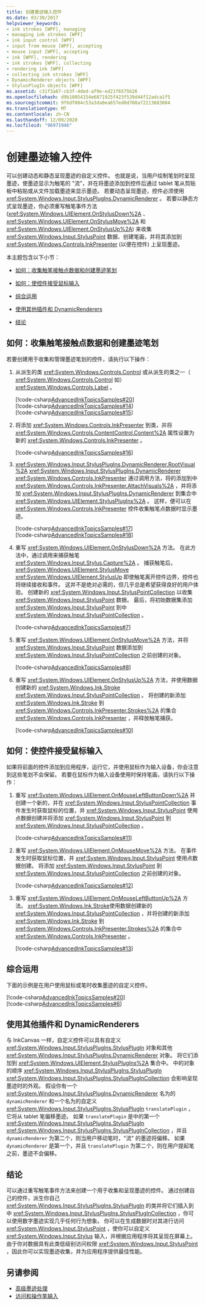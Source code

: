 ```yaml
---
title: 创建墨迹输入控件
ms.date: 03/30/2017
helpviewer_keywords:
- ink strokes [WPF], managing
- managing ink strokes [WPF]
- ink input control [WPF]
- input from mouse [WPF], accepting
- mouse input [WPF], accepting
- ink [WPF], rendering
- ink strokes [WPF], collecting
- rendering ink [WPF]
- collecting ink strokes [WPF]
- DynamicRenderer objects [WPF]
- StylusPlugIn objects [WPF]
ms.assetid: c31f3a67-cb3f-4ded-af9e-ed21f6575b26
ms.openlocfilehash: d9b18054154e6871925f423f539d44f12adca1f5
ms.sourcegitcommit: 9f6df084c53a3da0ea657ed0d708a72213683084
ms.translationtype: MT
ms.contentlocale: zh-CN
ms.lasthandoff: 12/09/2020
ms.locfileid: "96971946"
---
```

# <a name="creating-an-ink-input-control"></a>创建墨迹输入控件

可以创建动态和静态呈现墨迹的自定义控件。 也就是说，当用户绘制笔划时呈现墨迹，使墨迹显示为触笔的 "流"，并在将墨迹添加到控件后通过 tablet 笔从剪贴板中粘贴或从文件加载墨迹来显示墨迹。 若要动态呈现墨迹，控件必须使用 <xref:System.Windows.Input.StylusPlugIns.DynamicRenderer> 。 若要以静态方式呈现墨迹，你必须重写触笔事件方法 (<xref:System.Windows.UIElement.OnStylusDown%2A> 、 <xref:System.Windows.UIElement.OnStylusMove%2A> 和 <xref:System.Windows.UIElement.OnStylusUp%2A>) 来收集 <xref:System.Windows.Input.StylusPoint> 数据、创建笔画，并将其添加到 <xref:System.Windows.Controls.InkPresenter> (以便在控件) 上呈现墨迹。  
  
 本主题包含以下小节：  
  
- [如何：收集触笔接触点数据和创建墨迹笔划](#CollectingStylusPointDataAndCreatingInkStrokes)  
  
- [如何：使控件接受鼠标输入](#EnablingYourControlToAcceptInputTromTheMouse)  
  
- [综合运用](#PuttingItTogether)  
  
- [使用其他插件和 DynamicRenderers](#UsingAdditionalPluginsAndDynamicRenderers)  
  
- [结论](#AdvancedInkHandling_Conclusion)  
  
<a name="CollectingStylusPointDataAndCreatingInkStrokes"></a>

## <a name="how-to-collect-stylus-point-data-and-create-ink-strokes"></a>如何：收集触笔接触点数据和创建墨迹笔划  

 若要创建用于收集和管理墨迹笔划的控件，请执行以下操作：  
  
1. 从派生的类 <xref:System.Windows.Controls.Control> 或从派生的类之一（ <xref:System.Windows.Controls.Control> 如） <xref:System.Windows.Controls.Label> 。  
  
     [!code-csharp[AdvancedInkTopicsSamples#20](~/samples/snippets/csharp/VS_Snippets_Wpf/AdvancedInkTopicsSamples/CSharp/StylusControl.cs#20)]  
    [!code-csharp[AdvancedInkTopicsSamples#14](~/samples/snippets/csharp/VS_Snippets_Wpf/AdvancedInkTopicsSamples/CSharp/StylusControlSnippets.cs#14)]  
    [!code-csharp[AdvancedInkTopicsSamples#15](~/samples/snippets/csharp/VS_Snippets_Wpf/AdvancedInkTopicsSamples/CSharp/StylusControlSnippets.cs#15)]  
  
2. 将添加 <xref:System.Windows.Controls.InkPresenter> 到类，并将 <xref:System.Windows.Controls.ContentControl.Content%2A> 属性设置为新的 <xref:System.Windows.Controls.InkPresenter> 。  
  
     [!code-csharp[AdvancedInkTopicsSamples#16](~/samples/snippets/csharp/VS_Snippets_Wpf/AdvancedInkTopicsSamples/CSharp/StylusControlSnippets.cs#16)]  
  
3. <xref:System.Windows.Input.StylusPlugIns.DynamicRenderer.RootVisual%2A> <xref:System.Windows.Input.StylusPlugIns.DynamicRenderer> <xref:System.Windows.Controls.InkPresenter> 通过调用方法，将的添加到中 <xref:System.Windows.Controls.InkPresenter.AttachVisuals%2A> ，并将添加 <xref:System.Windows.Input.StylusPlugIns.DynamicRenderer> 到集合中 <xref:System.Windows.UIElement.StylusPlugIns%2A> 。 这样，便可以在 <xref:System.Windows.Controls.InkPresenter> 控件收集触笔点数据时显示墨迹。  
  
     [!code-csharp[AdvancedInkTopicsSamples#17](~/samples/snippets/csharp/VS_Snippets_Wpf/AdvancedInkTopicsSamples/CSharp/StylusControlSnippets.cs#17)]  
    [!code-csharp[AdvancedInkTopicsSamples#18](~/samples/snippets/csharp/VS_Snippets_Wpf/AdvancedInkTopicsSamples/CSharp/StylusControlSnippets.cs#18)]  
  
4. 重写 <xref:System.Windows.UIElement.OnStylusDown%2A> 方法。  在此方法中，通过调用来捕获触笔 <xref:System.Windows.Input.Stylus.Capture%2A> 。 捕获触笔后， <xref:System.Windows.UIElement.StylusMove> <xref:System.Windows.UIElement.StylusUp> 即使触笔离开控件边界，控件也将继续接收和事件。 这并不是绝对必需的，但几乎总是希望获得良好的用户体验。 创建新的 <xref:System.Windows.Input.StylusPointCollection> 以收集 <xref:System.Windows.Input.StylusPoint> 数据。 最后，将初始数据集添加 <xref:System.Windows.Input.StylusPoint> 到中 <xref:System.Windows.Input.StylusPointCollection> 。  
  
     [!code-csharp[AdvancedInkTopicsSamples#7](~/samples/snippets/csharp/VS_Snippets_Wpf/AdvancedInkTopicsSamples/CSharp/StylusControl.cs#7)]  
  
5. 重写 <xref:System.Windows.UIElement.OnStylusMove%2A> 方法，并将 <xref:System.Windows.Input.StylusPoint> 数据添加到 <xref:System.Windows.Input.StylusPointCollection> 之前创建的对象。  
  
     [!code-csharp[AdvancedInkTopicsSamples#8](~/samples/snippets/csharp/VS_Snippets_Wpf/AdvancedInkTopicsSamples/CSharp/StylusControl.cs#8)]  
  
6. 重写 <xref:System.Windows.UIElement.OnStylusUp%2A> 方法，并使用数据创建新的 <xref:System.Windows.Ink.Stroke> <xref:System.Windows.Input.StylusPointCollection> 。 将创建的新添加 <xref:System.Windows.Ink.Stroke> 到 <xref:System.Windows.Controls.InkPresenter.Strokes%2A> 的集合 <xref:System.Windows.Controls.InkPresenter> ，并释放触笔捕获。  
  
     [!code-csharp[AdvancedInkTopicsSamples#10](~/samples/snippets/csharp/VS_Snippets_Wpf/AdvancedInkTopicsSamples/CSharp/StylusControl.cs#10)]  
  
<a name="EnablingYourControlToAcceptInputTromTheMouse"></a>

## <a name="how-to-enable-your-control-to-accept-input-from-the-mouse"></a>如何：使控件接受鼠标输入  

 如果将前面的控件添加到应用程序，运行它，并使用鼠标作为输入设备，你会注意到这些笔划不会保留。 若要在鼠标作为输入设备使用时保持笔画，请执行以下操作：  
  
1. 重写 <xref:System.Windows.UIElement.OnMouseLeftButtonDown%2A> 并创建一个新的，并在 <xref:System.Windows.Input.StylusPointCollection> 事件发生时获取鼠标的位置，并 <xref:System.Windows.Input.StylusPoint> 使用点数据创建并将添加 <xref:System.Windows.Input.StylusPoint> 到 <xref:System.Windows.Input.StylusPointCollection> 。  
  
     [!code-csharp[AdvancedInkTopicsSamples#11](~/samples/snippets/csharp/VS_Snippets_Wpf/AdvancedInkTopicsSamples/CSharp/StylusControl.cs#11)]  
  
2. 重写 <xref:System.Windows.UIElement.OnMouseMove%2A> 方法。 在事件发生时获取鼠标位置，并 <xref:System.Windows.Input.StylusPoint> 使用点数据创建。  将添加 <xref:System.Windows.Input.StylusPoint> 到 <xref:System.Windows.Input.StylusPointCollection> 之前创建的对象。  
  
     [!code-csharp[AdvancedInkTopicsSamples#12](~/samples/snippets/csharp/VS_Snippets_Wpf/AdvancedInkTopicsSamples/CSharp/StylusControl.cs#12)]  
  
3. 重写 <xref:System.Windows.UIElement.OnMouseLeftButtonUp%2A> 方法。  <xref:System.Windows.Ink.Stroke>使用数据创建新的 <xref:System.Windows.Input.StylusPointCollection> ，并将创建的新添加 <xref:System.Windows.Ink.Stroke> 到 <xref:System.Windows.Controls.InkPresenter.Strokes%2A> 的集合中 <xref:System.Windows.Controls.InkPresenter> 。  
  
     [!code-csharp[AdvancedInkTopicsSamples#13](~/samples/snippets/csharp/VS_Snippets_Wpf/AdvancedInkTopicsSamples/CSharp/StylusControl.cs#13)]  
  
<a name="PuttingItTogether"></a>

## <a name="putting-it-together"></a>综合运用  

 下面的示例是在用户使用鼠标或笔时收集墨迹的自定义控件。  
  
 [!code-csharp[AdvancedInkTopicsSamples#20](~/samples/snippets/csharp/VS_Snippets_Wpf/AdvancedInkTopicsSamples/CSharp/StylusControl.cs#20)]  
[!code-csharp[AdvancedInkTopicsSamples#6](~/samples/snippets/csharp/VS_Snippets_Wpf/AdvancedInkTopicsSamples/CSharp/StylusControl.cs#6)]  
  
<a name="UsingAdditionalPluginsAndDynamicRenderers"></a>

## <a name="using-additional-plug-ins-and-dynamicrenderers"></a>使用其他插件和 DynamicRenderers  

 与 InkCanvas 一样，自定义控件可以具有自定义 <xref:System.Windows.Input.StylusPlugIns.StylusPlugIn> 对象和其他 <xref:System.Windows.Input.StylusPlugIns.DynamicRenderer> 对象。 将它们添加到 <xref:System.Windows.UIElement.StylusPlugIns%2A> 集合中。 中的对象的顺序 <xref:System.Windows.Input.StylusPlugIns.StylusPlugIn> <xref:System.Windows.Input.StylusPlugIns.StylusPlugInCollection> 会影响呈现墨迹时的外观。 假设你有一个 <xref:System.Windows.Input.StylusPlugIns.DynamicRenderer> 名为的 `dynamicRenderer` 和一个名为的自定义 <xref:System.Windows.Input.StylusPlugIns.StylusPlugIn> `translatePlugin` ，它将从 tablet 笔偏移墨迹。 如果 `translatePlugin` 是中的第一个 <xref:System.Windows.Input.StylusPlugIns.StylusPlugIn> <xref:System.Windows.Input.StylusPlugIns.StylusPlugInCollection> ，并且 `dynamicRenderer` 为第二个，则当用户移动笔时，"流" 的墨迹将偏移。 如果 `dynamicRenderer` 是第一个，并且 `translatePlugin` 为第二个，则在用户提起笔之前，墨迹不会偏移。  
  
<a name="AdvancedInkHandling_Conclusion"></a>

## <a name="conclusion"></a>结论  

 可以通过重写触笔事件方法来创建一个用于收集和呈现墨迹的控件。 通过创建自己的控件，派生你自己 <xref:System.Windows.Input.StylusPlugIns.StylusPlugIn> 的类并将它们插入到中 <xref:System.Windows.Input.StylusPlugIns.StylusPlugInCollection> ，你可以使用数字墨迹实现几乎任何行为想象。 你可以在生成数据时对其进行访问 <xref:System.Windows.Input.StylusPoint> ，使你可以自定义 <xref:System.Windows.Input.Stylus> 输入，并根据应用程序将其呈现在屏幕上。 由于你对数据具有此类低级别访问权限 <xref:System.Windows.Input.StylusPoint> ，因此你可以实现墨迹收集，并为应用程序提供最佳性能。  
  
## <a name="see-also"></a>另请参阅

- [高级墨迹处理](advanced-ink-handling.md)
- [访问和操作笔输入](/previous-versions/ms818317(v=msdn.10))
